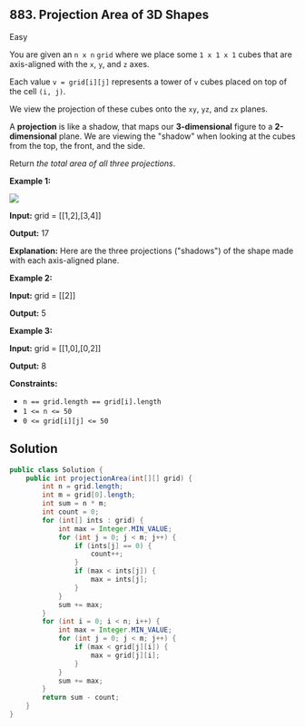 ## 883\. Projection Area of 3D Shapes

Easy

You are given an `n x n` `grid` where we place some `1 x 1 x 1` cubes that are axis-aligned with the `x`, `y`, and `z` axes.

Each value `v = grid[i][j]` represents a tower of `v` cubes placed on top of the cell `(i, j)`.

We view the projection of these cubes onto the `xy`, `yz`, and `zx` planes.

A **projection** is like a shadow, that maps our **3-dimensional** figure to a **2-dimensional** plane. We are viewing the "shadow" when looking at the cubes from the top, the front, and the side.

Return _the total area of all three projections_.

**Example 1:**

![](https://s3-lc-upload.s3.amazonaws.com/uploads/2018/08/02/shadow.png)

**Input:** grid = [[1,2],[3,4]]

**Output:** 17

**Explanation:** Here are the three projections ("shadows") of the shape made with each axis-aligned plane.

**Example 2:**

**Input:** grid = [[2]]

**Output:** 5

**Example 3:**

**Input:** grid = [[1,0],[0,2]]

**Output:** 8

**Constraints:**

*   `n == grid.length == grid[i].length`
*   `1 <= n <= 50`
*   `0 <= grid[i][j] <= 50`

## Solution

```java
public class Solution {
    public int projectionArea(int[][] grid) {
        int n = grid.length;
        int m = grid[0].length;
        int sum = n * m;
        int count = 0;
        for (int[] ints : grid) {
            int max = Integer.MIN_VALUE;
            for (int j = 0; j < m; j++) {
                if (ints[j] == 0) {
                    count++;
                }
                if (max < ints[j]) {
                    max = ints[j];
                }
            }
            sum += max;
        }
        for (int i = 0; i < n; i++) {
            int max = Integer.MIN_VALUE;
            for (int j = 0; j < m; j++) {
                if (max < grid[j][i]) {
                    max = grid[j][i];
                }
            }
            sum += max;
        }
        return sum - count;
    }
}
```